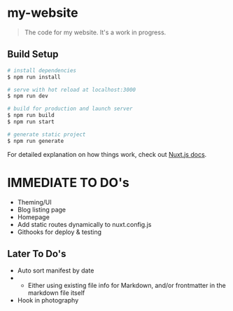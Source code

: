 # my-website

> The code for my website. It's a work in progress.

## Build Setup

``` bash
# install dependencies
$ npm run install

# serve with hot reload at localhost:3000
$ npm run dev

# build for production and launch server
$ npm run build
$ npm run start

# generate static project
$ npm run generate
```

For detailed explanation on how things work, check out [Nuxt.js docs](https://nuxtjs.org).

# IMMEDIATE TO DO's

- Theming/UI
- Blog listing page
- Homepage
- Add static routes dynamically to nuxt.config.js
- Githooks for deploy & testing

## Later To Do's

- Auto sort manifest by date
- - Either using existing file info for Markdown, and/or frontmatter in the markdown file itself
- Hook in photography